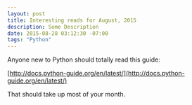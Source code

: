 ```yaml
---
layout: post
title: Interesting reads for August, 2015
description: Some Description
date: 2015-08-28 03:12:30 -07:00
tags: "Python"
---
```


Anyone new to Python should totally read this guide:

[http://docs.python-guide.org/en/latest/](http://docs.python-guide.org/en/latest/)

That should take up most of your month.
